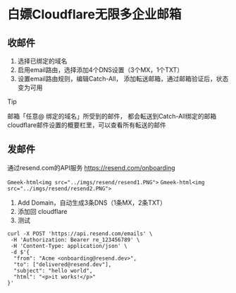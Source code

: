 # 白嫖Cloudflare无限多企业邮箱

## 收邮件
1. 选择已绑定的域名
2. 启用email路由，选择添加4个DNS设置（3个MX，1个TXT）
3. 设置email路由规则，编辑Catch-All， 添加転送邮箱，通过邮箱验证后，状态变为可用

> [!TIP]
> 邮箱「任意@ 绑定的域名」所受到的邮件，  都会転送到Catch-All绑定的邮箱
> cloudflare邮件设置的概要栏里，可以查看所有転送的邮件


## 发邮件
通过resend.com的API服务  https://resend.com/onboarding

`Gmeek-html<img src="../imgs/resend/resend1.PNG">`
`Gmeek-html<img src="../imgs/resend/resend2.PNG">`



1. Add Domain，自动生成3条DNS（1条MX，2条TXT）
2. 添加回 cloudflare
3. 测试
```
curl -X POST 'https://api.resend.com/emails' \
 -H 'Authorization: Bearer re_123456789' \
 -H 'Content-Type: application/json' \
 -d $'{
  "from": "Acme <onboarding@resend.dev>",
  "to": ["delivered@resend.dev"],
  "subject": "hello world",
  "html": "<p>it works!</p>"
}'
```